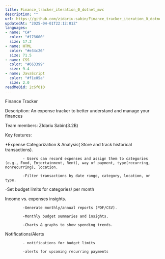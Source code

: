 ```yaml
---
title: Finance_tracker_iteration_0_dotnet_mvc
description: ""
url: https://github.com/zidariu-sabin/Finance_tracker_iteration_0_dotnet_mvc
updatedAt: "2025-04-01T22:12:01Z"
languages:
- name: "C#"
  color: "#178600"
  size: 17.2
- name: HTML
  color: "#e34c26"
  size: 71.5
- name: CSS
  color: "#663399"
  size: 9.4
- name: JavaScript
  color: "#f1e05a"
  size: 2.0
readMeOid: 2c6f010
---
```

Finance Tracker 

 

Description: An expense tracker to better understand and manage your finances 

Team members: ZIdariu Sabin(3.2B) 

Key features: 
 

*Expense Categorization & Analysis( Store and track historical transactions). 

            - Users can record expenses and assign them to categories (e.g., Food, Entertainment, Rent), way of payment, type(recurring, nonrecurring), location. 

            -Filter transactions by date range, category, location, or type. 

-Set budget limits for categories/ per month 

Income vs. expenses insights. 

            -Generate monthly/annual reports (PDF/CSV). 

            -Monthly budget summaries and insights. 

            -Charts & graphs to show spending trends. 

Notifications/Alerts 

            - notifications for budget limits  

            -alerts for upcoming recurring payments 

 

 

 
